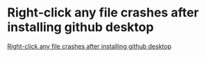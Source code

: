 # Right-click any file crashes after installing github desktop
[Right-click any file crashes after installing github desktop](https://aiwithcloud.com/2022/09/15/right_click_any_file_crashes_after_installing_github_desktop/)